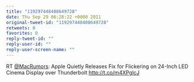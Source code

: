 ```yaml
---
title: "119297448408649728"
date: Thu Sep 29 06:28:22 +0000 2011
original-tweet-id: "119297448408649728"
retweets: 0
favorites: 0
reply-tweet-id: ""
reply-user-id: ""
reply-user-screen-name: ""
---
```

RT <a href="https://twitter.com/MacRumors">@MacRumors</a>: Apple Quietly Releases Fix for Flickering on 24-Inch LED Cinema Display over Thunderbolt http://t.co/m4XPglcJ
